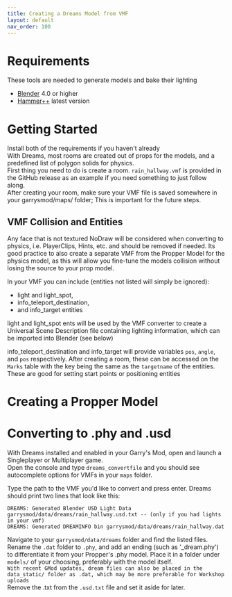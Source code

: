 ```yaml
---
title: Creating a Dreams Model from VMF
layout: default
nav_order: 100
---
```


# Requirements
These tools are needed to generate models and bake their lighting
* [Blender](https://www.blender.org/) 4.0 or higher
* [Hammer++](https://ficool2.github.io/HammerPlusPlus-Website/download.html) latest version

# Getting Started
Install both of the requirements if you haven't already  
With Dreams, most rooms are created out of props for the models, and a predefined list of polygon solids for physics.  
First thing you need to do is create a room. `rain_hallway.vmf` is provided in the GitHub release as an example if you need something to just follow along.  
After creating your room, make sure your VMF file is saved somewhere in your garrysmod/maps/ folder; This is important for the future steps.
   
## VMF Collision and Entities
Any face that is not textured NoDraw will be considered when converting to physics, i.e. PlayerClips, Hints, etc. and should be removed if needed. Its good practice to also create a separate VMF from the Propper Model for the physics model, as this will allow you fine-tune the models collision without losing the source to your prop model.

In your VMF you can include (entities not listed will simply be ignored): 
* light and light_spot, 
* info_teleport_destination, 
* and info_target entities   
     
light and light_spot ents will be used by the VMF converter to create a Universal Scene Description file containing lighting information, which can be imported into Blender (see below)
        
info_teleport_destination and info_target will provide variables `pos`, `angle`, and `pos` respectively. After creating a room, these can be accessed on the `Marks` table with the key being the same as the `targetname` of the entities. These are good for setting start points or positioning entities

# Creating a Propper Model

# Converting to .phy and .usd
With Dreams installed and enabled in your Garry's Mod, open and launch a Singleplayer or Multiplayer game.  
Open the console and type `dreams_convertfile` and you should see autocomplete options for VMFs in your `maps` folder.  
   
Type the path to the VMF you'd like to convert and press enter. Dreams should print two lines that look like this:
```
DREAMS: Generated Blender USD Light Data garrysmod/data/dreams/rain_hallway.usd.txt -- (only if you had lights in your vmf)
DREAMS: Generated DREAMINFO bin garrysmod/data/dreams/rain_hallway.dat
```
Navigate to your `garrysmod/data/dreams` folder and find the listed files.  
Rename the `.dat` folder to `.phy`, and add an ending (such as '_dream.phy') to differentiate it from your Propper's .phy model. Place it in a folder under `models/` of your choosing, preferably with the model itself.   
`With recent GMod updates, dream files can also be placed in the data_static/ folder as .dat, which may be more preferable for Workshop uploads`  
Remove the .txt from the `.usd.txt` file and set it aside for later.